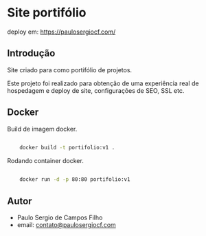 # Site portifólio

deploy em: https://paulosergiocf.com/

## Introdução

Site criado para como portifólio de projetos.

Este projeto foi realizado para obtenção de uma experiência real de hospedagem e deploy de site, configurações de SEO, SSL etc.

## Docker

Build de imagem docker.

```sh
    
    docker build -t portifolio:v1 .

```

Rodando container docker.
```sh

    docker run -d -p 80:80 portifolio:v1

```

## Autor

- Paulo Sergio de Campos Filho
- email: contato@paulosergiocf.com
